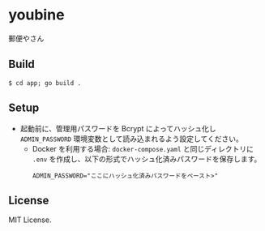 # youbine
郵便やさん

## Build
```shell
$ cd app; go build .
```

## Setup
* 起動前に、管理用パスワードを Bcrypt によってハッシュ化し `ADMIN_PASSWORD` 環境変数として読み込まれるよう設定してください。
    * Docker を利用する場合: `docker-compose.yaml` と同じディレクトリに `.env` を作成し、以下の形式でハッシュ化済みパスワードを保存します。
        ```
        ADMIN_PASSWORD="ここにハッシュ化済みパスワードをペースト>"
        ````


## License
MIT License.